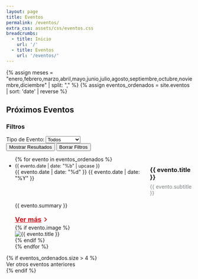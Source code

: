 ```yaml
---
layout: page
title: Eventos
permalink: /eventos/
extra_css: assets/css/eventos.css
breadcrumbs:
  - title: Inicio
    url: '/'
  - title: Eventos
    url: '/eventos/'
---
```


<head>
  <meta charset="UTF-8">
  <meta name="viewport" content="width=device-width, initial-scale=1.0">
  <title>{{ site.title }}</title>
  <link rel="stylesheet" href="{{ '/assets/css/style.css' | prepend: site.baseurl }}">
  <link rel="stylesheet" href="{{ '/assets/css/eventos.css' | prepend: site.baseurl }}">
  <link rel="stylesheet" href="{{ '/assets/css/home.css' | prepend: site.baseurl }}">
</head>

{% assign meses = "enero,febrero,marzo,abril,mayo,junio,julio,agosto,septiembre,octubre,noviembre,diciembre" | split: "," %}
{% assign eventos_ordenados = site.eventos | sort: 'date' | reverse %}

<div class="eventos-container">
  <div class="left-column">
    <h2>Próximos Eventos</h2>
    <div class="filtros">
      <h3>Filtros</h3>
      <div class="form-control">
        <label for="tipo-evento">Tipo de Evento:</label>
          <select id="tipo-evento" class="select-style">
            <option value="">Todos</option>
            <option value="conferencia">Conferencia</option>
            <option value="seminario">Seminario</option>
            <option value="taller">Taller</option>
          </select>
      </div>
      <div class="form-control" style="display: none;">
        <label for="fecha-evento">Fecha:</label>
        <input type="date" id="fecha-evento" class="input-style">
      </div>
          <button onclick="filtrarEventos()" class="btn-apply">Mostrar Resultados</button>
    <button onclick="limpiarFiltros()" class="btn-clear">Borrar Filtros</button>
    </div>
  </div>
  <div class="right-column">
    <ul class="eventos-list">
      {% for evento in eventos_ordenados %}
      <li class="evento-item"  data-tipo="{{ evento.tipo }}">
        <div class="evento-texto">
          <div style="display: flex; flex-direction: row;">
            <div class="date-box">
              <span style="font-size: 0.9em !important; margin-bottom: -20px; text-align: left;">{{ evento.date | date: "%b" | upcase }}</span>
              <br>
              <span style="text-align: left;">
              {{ evento.date | date: "%d" }}
              </span>
              {{ evento.date | date: "%Y" }}
            </div>
            <div style="padding-left: 15px; margin-top: -15px">
              <h3>{{ evento.title }}</h3>
              <div style="color: #292F3399; margin-top: -10px">
                {{ evento.subtitle }}
              </div>
            </div>
          </div>
          <br>
          <div class="div-limitada summary">
            {{ evento.summary }}
          </div>
          <br>
          <a href="{{ evento.url | prepend: site.baseurl }}"
            style="display: flex; align-items: center; color: #E00F18; font-size: 18px; font-weight: 700; line-height: 26px;">
            Ver más
            <svg width="24" height="25" viewBox="0 0 24 25" fill="none" xmlns="http://www.w3.org/2000/svg">
              <path d="M12.6 12.5L8 7.9L9.4 6.5L15.4 12.5L9.4 18.5L8 17.1L12.6 12.5Z" fill="#E00F18" />
            </svg>
          </a>
        </div>
        {% if evento.image %}
        <div class="evento-imagen">
          <img src="{{ evento.image | prepend: site.baseurl }}" alt="{{ evento.title }}">
        </div>
        {% endif %}
      </li>
      {% endfor %}
    </ul>
    {% if eventos_ordenados.size > 4 %}
    <div class="ver-mas-eventos">
      <span>Ver otros eventos anteriores</span>
    </div>
    {% endif %}

  </div>
</div>

<script src="{{ '/assets/js/eventos.js' | prepend: site.baseurl }}"></script>
